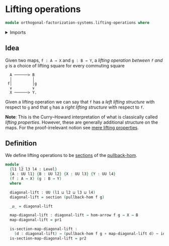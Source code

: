 # Lifting operations

```agda
module orthogonal-factorization-systems.lifting-operations where
```

<details><summary>Imports</summary>

```agda
open import foundation.dependent-pair-types
open import foundation.function-types
open import foundation.homotopies
open import foundation.morphisms-arrows
open import foundation.sections
open import foundation.universe-levels

open import orthogonal-factorization-systems.pullback-hom
```

</details>

## Idea

Given two maps, `f : A → X` and `g : B → Y`, a _lifting operation between `f`
and `g`_ is a choice of lifting square for every commuting square

```text
  A ──────> B
  │         │
 f│         │g
  ∨         ∨
  X ──────> Y.
```

Given a lifting operation we can say that `f` has a _left lifting structure_
with respect to `g` and that `g` has a _right lifting structure_ with respect to
`f`.

**Note**: This is the Curry–Howard interpretation of what is classically called
_lifting properties_. However, these are generally additional structure on the
maps. For the proof-irrelevant notion see
[mere lifting properties](orthogonal-factorization-systems.mere-lifting-properties.md).

## Definition

We define lifting operations to be [sections](foundation-core.sections.md) of
the [pullback-hom](orthogonal-factorization-systems.pullback-hom.md).

```agda
module _
  {l1 l2 l3 l4 : Level}
  {A : UU l1} {B : UU l2} {X : UU l3} {Y : UU l4}
  (f : A → X) (g : B → Y)
  where

  diagonal-lift : UU (l1 ⊔ l2 ⊔ l3 ⊔ l4)
  diagonal-lift = section (pullback-hom f g)

  _⧄_ = diagonal-lift

  map-diagonal-lift : diagonal-lift → hom-arrow f g → X → B
  map-diagonal-lift = pr1

  is-section-map-diagonal-lift :
    (d : diagonal-lift) → (pullback-hom f g ∘ map-diagonal-lift d) ~ id
  is-section-map-diagonal-lift = pr2
```
